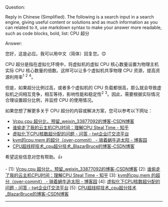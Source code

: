 Question:

Reply in Chinese (Simplified).
The following is a search input in a search engine, giving useful content or solutions and as much information as you can related to it, use markdown syntax to make your answer more readable, such as code blocks, bold, list:
CPU 超分

Answer:

您好，这是必应。我可以用中文（简体）回复您。😊

CPU 超分是指在虚拟化环境中，将虚拟机的虚拟 CPU 核心数量设置为物理主机实际 CPU 核心数量的倍数。这样可以让多个虚拟机共享物理 CPU 资源，提高资源利用率<sup>1</sup> <sup>2</sup> <sup>4</sup>。

但是，如果超分比例过高，或者多个虚拟机的 CPU 负载都很高，那么就会导致虚拟机之间相互竞争，相互等待，影响性能和稳定性<sup>2</sup> <sup>3</sup>。因此，需要根据实际情况合理设置超分比例，并监控 CPU 的使用情况。

如果您想了解更多关于 CPU 超分的内容或解决方案，您可以参考以下网址：

- [Vcpu,cpu 超分比，预留_weixin_33877092的博客-CSDN博客](#1)
- [谁偷走了我的云主机CPU时间：理解CPU Steal Time - 知乎](#2)
- [虚拟化下CPU核数超分配的问题 - 问答 - twt企业IT交流平台](#3)
- [kvm的cpu,mem 的超分（over-commit） - 骑着蜗牛追太阳 - 博客园](#4)
- [CPU超线程技术_cpu超分技术_BlazarBruce的博客-CSDN博客](#5)

希望这些信息对您有帮助。👍

\-
\[1]: [Vcpu,cpu 超分比，预留_weixin_33877092的博客-CSDN博客](https://blog.csdn.net/weixin_33877092/article/details/91895505)
\[2]: [谁偷走了我的云主机CPU时间：理解CPU Steal Time - 知乎](https://zhuanlan.zhihu.com/p/33293033)
\[3]: [kvm的cpu,mem 的超分（over-commit） - 骑着蜗牛追太阳 - 博客园](https://www.cnblogs.com/xia-dong/p/11475561.html)
\[4]: [虚拟化下CPU核数超分配的问题 - 问答 - twt企业IT交流平台](https://www.talkwithtrend.com/Question/224869)
\[5]: [CPU超线程技术_cpu超分技术_BlazarBruce的博客-CSDN博客](https://blog.csdn.net/qq_39820671/article/details/105027718)

<hr/>

